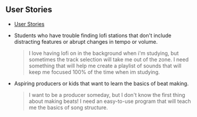 ## User Stories
* [User Stories](user-stories.md) 

* Students who have trouble finding lofi stations that don't include distracting features or abrupt changes in tempo or volume.
	
	> I love having lofi on in the background when i'm studying, but sometimes the track selection will take me out of the zone. I need something that will help me create a playlist of sounds that will keep me focused 100% of the time when im studying.

* Aspiring producers or kids that want to learn the basics of beat making.

	> I want to be a producer someday, but I don't know the first thing about making beats! I need an easy-to-use program that will teach me the basics of song structure.
	